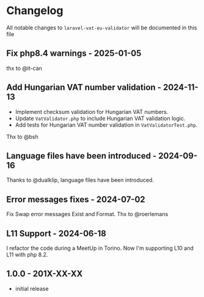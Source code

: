 # Changelog

All notable changes to `laravel-vat-eu-validator` will be documented in this file

## Fix php8.4 warnings - 2025-01-05

thx to @it-can

## Add Hungarian VAT number validation - 2024-11-13

- Implement checksum validation for Hungarian VAT numbers.
- Update `VatValidator.php` to include Hungarian VAT validation logic.
- Add tests for Hungarian VAT number validation in `VatValidatorTest.php`.

Thx to @bsh

## Language files have been introduced - 2024-09-16

Thanks to @dualklip, language files have been introduced.

## Error messages fixes - 2024-07-02

Fix Swap error messages Exist and Format. Thx to @roerlemans

## L11 Support - 2024-06-18

I refactor the code during a MeetUp in Torino. Now I'm supporting L10 and L11 with php 8.2.

## 1.0.0 - 201X-XX-XX

- initial release
